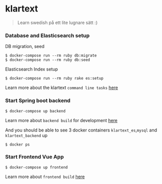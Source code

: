# klartext
> Learn swedish på ett lite lugnare sätt :)

### Database and Elasticsearch setup

DB migration, seed

    $ docker-compose run --rm ruby db:migrate
    $ docker-compose run --rm ruby db:seed

Elasticsearch Index setup

    $ docker-compose run --rm ruby rake es:setup
    
Learn more about the klartext `command line tasks` [here](https://github.com/chuan-su/klartext/tree/master/ruby-scripts/README.md)

### Start Spring boot backend

    $ docker-compose up backend
    
Learn more about `backend build` for development [here](https://github.com/chuan-su/klartext/tree/master/backend/README.md)

And you should be able to see 3 docker containers `klartext_es`,`mysql` and `klartext_backend` up

    $ docker ps

### Start Frontend Vue App
    
    $ docker-compose up frontend
    
Learn more about `frontend build`  [here](https://github.com/chuan-su/klartext/tree/master/frontend/README.md)
       

    

    
    

